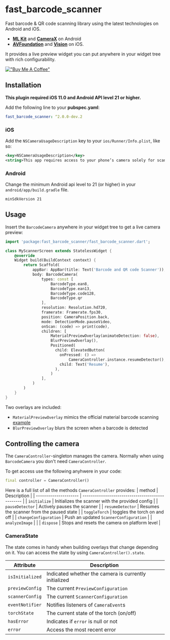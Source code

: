 # fast_barcode_scanner

Fast barcode & QR code scanning library using the latest technologies on Android and iOS.

- [**ML Kit**](https://developers.google.com/ml-kit) and [**CameraX**](https://developer.android.com/training/camerax) on Android
- [**AVFoundation**](https://developer.apple.com/av-foundation/) and [**Vision**](https://developer.apple.com/documentation/vision) on iOS.

It provides a live preview widget you can put anywhere in your widget tree with rich configurability.

[!["Buy Me A Coffee"](https://www.buymeacoffee.com/assets/img/custom_images/orange_img.png)](https://www.buymeacoffee.com/jhoogstraat)

## Installation
**This plugin required iOS 11.0 and Android API level 21 or higher.**

Add the following line to your **pubspec.yaml**:

```yaml
fast_barcode_scanner: ^2.0.0-dev.2
```

### iOS

Add the `NSCameraUsageDescription` key to your `ios/Runner/Info.plist`, like so:

```xml
<key>NSCameraUsageDescription</key>
<string>This app requires access to your phone’s camera solely for scanning barcodes or QR codes</string>
```

### Android

Change the minimum Android api level to 21 (or higher) in your `android/app/build.gradle` file.

```
minSdkVersion 21
```

## Usage

Insert the `BarcodeCamera` anywhere in your widget tree to get a live camera preview:

```dart
import 'package:fast_barcode_scanner/fast_barcode_scanner.dart';

class MyScannerScreen extends StatelessWidget {
    @override
    Widget build(BuildContext context) {
        return Scaffold(
            appBar: AppBar(title: Text('Barcode and QR code Scanner')),
            body: BarcodeCamera(
                types: const [
                    BarcodeType.ean8,
                    BarcodeType.ean13,
                    BarcodeType.code128,
                    BarcodeType.qr
                ],
                resolution: Resolution.hd720,
                framerate: Framerate.fps30,
                position: CameraPosition.back,
                mode: DetectionMode.pauseVideo,
                onScan: (code) => print(code),
                children: [
                    MaterialPreviewOverlay(animateDetection: false),
                    BlurPreviewOverlay(),
                    Positioned(
                      child: ElevatedButton(
                        onPressed: () =>
                            CameraController.instance.resumeDetector(),
                        child: Text('Resume'),
                      ),
                    )
                ],
            )
        )
    }
}
```

Two overlays are included:

- `MaterialPreviewOverlay` mimics the official material barcode scanning [example](https://material.io/design/machine-learning/barcode-scanning.html#usage)
- `BlurPreviewOverlay` blurs the screen when a barcode is detected

## Controlling the camera

The `CameraController`-singleton manages the camera. Normally when using `BarcodeCamera` you don't need `CameraController`.

To get access use the following anyhwere in your code:

```dart
final controller = CameraController()
```

Here is a full list of all the methods `CameraController` provides:
| method | Description |
| --------------------- | ------------------------------------------------ |
| `initialize` | Initializes the scanner with the provided config |
| `pauseDetector` | Actively pauses the scanner |
| `resumeDetector` | Resumes the scanner from the paused state |
| `toggleTorch` | toggles the torch on and off |
| `changeConfiguration` | Push an updated `ScannerConfiguration` |
| `analyzeImage` | |
| `dispose` | Stops and resets the camera on platform level |

### CameraState

The state comes in handy when building overlays that change depending on it.
You can access the state by using `CameraController().state`.

| Attribute       | Description                                           |
| --------------- | ----------------------------------------------------- |
| `isInitialized` | Indicated whether the camera is currently initialized |
| `previewConfig` | The current `PreviewConfiguration`                    |
| `scannerConfig` | The current `ScannerConfiguration`                    |
| `eventNotifier` | Notifies listeners of `CameraEvent`s                  |
| `torchState`    | The current state of the torch (on/off)               |
| `hasError`      | Indicates if `error` is null or not                   |
| `error`         | Access the most recent error                          |
